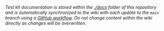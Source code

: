 _Test kit documentation is stored within the [./docs](/tree/main/docs) folder of
this repository and is automatically synchronized to the wiki with each update
to the `main` branch using a [GitHub
workflow](../actions/workflows/publish-docs-wiki.yml).  Do not change content
within the wiki directly as changes will be overwritten._